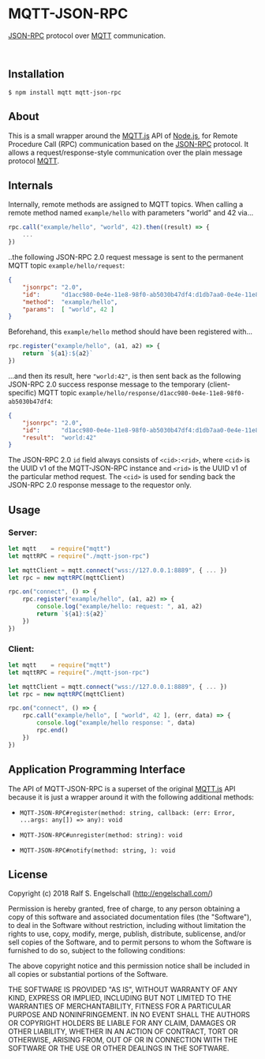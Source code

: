
MQTT-JSON-RPC
=============

[JSON-RPC](http://www.jsonrpc.org/) protocol over [MQTT](http://mqtt.org/) communication.

<p/>
<img src="https://nodei.co/npm/mqtt-json-rpc.png?downloads=true&stars=true" alt=""/>

<p/>
<img src="https://david-dm.org/rse/mqtt-json-rpc.png" alt=""/>

Installation
------------

```shell
$ npm install mqtt mqtt-json-rpc
```

About
-----

This is a small wrapper around the
[MQTT.js](https://www.npmjs.com/package/mqtt) API of
[Node.js](https://nodejs.org/), for Remote Procedure Call (RPC)
communication based on the [JSON-RPC](http://www.jsonrpc.org/)
protocol. It allows a request/response-style communication over
the plain message protocol [MQTT](http://mqtt.org).

Internals
---------

Internally, remote methods are assigned to MQTT topics. When calling a
remote method named `example/hello` with parameters "world" and 42 via...

```js
rpc.call("example/hello", "world", 42).then((result) => {
    ...
})
```

..the following JSON-RPC 2.0 request message is sent to the permanent MQTT
topic `example/hello/request`:

```json
{
    "jsonrpc": "2.0",
    "id":      "d1acc980-0e4e-11e8-98f0-ab5030b47df4:d1db7aa0-0e4e-11e8-b1d9-5f0ab230c0d9",
    "method":  "example/hello",
    "params":  [ "world", 42 ]
}
```

Beforehand, this `example/hello` method should have been registered with...

```js
rpc.register("example/hello", (a1, a2) => {
    return `${a1}:${a2}`
})
```

...and then its result, here `"world:42"`, is then
sent back as the following JSON-RPC 2.0 success response
message to the temporary (client-specific) MQTT topic
`example/hello/response/d1acc980-0e4e-11e8-98f0-ab5030b47df4`:

```json
{
    "jsonrpc": "2.0",
    "id":      "d1acc980-0e4e-11e8-98f0-ab5030b47df4:d1db7aa0-0e4e-11e8-b1d9-5f0ab230c0d9",
    "result":  "world:42"
}
```

The JSON-RPC 2.0 `id` field always consists of `<cid>:<rid>`, where
`<cid>` is the UUID v1 of the MQTT-JSON-RPC instance and `<rid>` is
the UUID v1 of the particular method request. The `<cid>` is used for
sending back the JSON-RPC 2.0 response message to the requestor only.

Usage
-----

### Server:

```js
let mqtt    = require("mqtt")
let mqttRPC = require("./mqtt-json-rpc")

let mqttClient = mqtt.connect("wss://127.0.0.1:8889", { ... })
let rpc = new mqttRPC(mqttClient)

rpc.on("connect", () => {
    rpc.register("example/hello", (a1, a2) => {
        console.log("example/hello: request: ", a1, a2)
        return `${a1}:${a2}`
    })
})
```

### Client:

```js
let mqtt    = require("mqtt")
let mqttRPC = require("./mqtt-json-rpc")

let mqttClient = mqtt.connect("wss://127.0.0.1:8889", { ... })
let rpc = new mqttRPC(mqttClient)

rpc.on("connect", () => {
    rpc.call("example/hello", [ "world", 42 ], (err, data) => {
        console.log("example/hello response: ", data)
        rpc.end()
    })
})
```

Application Programming Interface
---------------------------------

The API of MQTT-JSON-RPC is a superset of the original
[MQTT.js](https://www.npmjs.com/package/mqtt) API because it is just a
wrapper around it with the following additional methods:

- `MQTT-JSON-RPC#register(method: string, callback: (err: Error, ...args: any[]) => any): void`

- `MQTT-JSON-RPC#unregister(method: string): void`

- `MQTT-JSON-RPC#notify(method: string, ): void`


License
-------

Copyright (c) 2018 Ralf S. Engelschall (http://engelschall.com/)

Permission is hereby granted, free of charge, to any person obtaining
a copy of this software and associated documentation files (the
"Software"), to deal in the Software without restriction, including
without limitation the rights to use, copy, modify, merge, publish,
distribute, sublicense, and/or sell copies of the Software, and to
permit persons to whom the Software is furnished to do so, subject to
the following conditions:

The above copyright notice and this permission notice shall be included
in all copies or substantial portions of the Software.

THE SOFTWARE IS PROVIDED "AS IS", WITHOUT WARRANTY OF ANY KIND,
EXPRESS OR IMPLIED, INCLUDING BUT NOT LIMITED TO THE WARRANTIES OF
MERCHANTABILITY, FITNESS FOR A PARTICULAR PURPOSE AND NONINFRINGEMENT.
IN NO EVENT SHALL THE AUTHORS OR COPYRIGHT HOLDERS BE LIABLE FOR ANY
CLAIM, DAMAGES OR OTHER LIABILITY, WHETHER IN AN ACTION OF CONTRACT,
TORT OR OTHERWISE, ARISING FROM, OUT OF OR IN CONNECTION WITH THE
SOFTWARE OR THE USE OR OTHER DEALINGS IN THE SOFTWARE.


